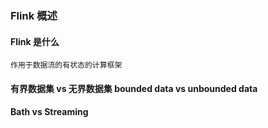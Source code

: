 ### Flink 概述
#### Flink 是什么
	作用于数据流的有状态的计算框架
#### 有界数据集 vs 无界数据集 bounded data vs unbounded data

#### Bath vs Streaming